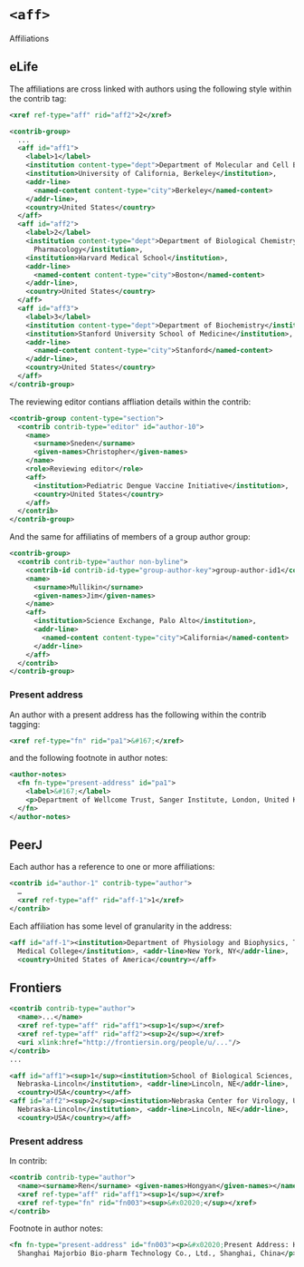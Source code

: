# `<aff>`

Affiliations

## eLife

The affiliations are cross linked with authors using the following style within the contrib 
tag:

```xml
<xref ref-type="aff" rid="aff2">2</xref>
```

```xml
<contrib-group>
  ...
  <aff id="aff1">
    <label>1</label>
    <institution content-type="dept">Department of Molecular and Cell Biology</institution>, 
    <institution>University of California, Berkeley</institution>,
    <addr-line>
      <named-content content-type="city">Berkeley</named-content>
    </addr-line>, 
    <country>United States</country>
  </aff>
  <aff id="aff2">
    <label>2</label>
    <institution content-type="dept">Department of Biological Chemistry and Molecular 
      Pharmacology</institution>,
    <institution>Harvard Medical School</institution>, 
    <addr-line>
      <named-content content-type="city">Boston</named-content>
    </addr-line>,
    <country>United States</country>
  </aff>
  <aff id="aff3">
    <label>3</label>
    <institution content-type="dept">Department of Biochemistry</institution>,
    <institution>Stanford University School of Medicine</institution>, 
    <addr-line>
      <named-content content-type="city">Stanford</named-content>
    </addr-line>,
    <country>United States</country>
  </aff>
</contrib-group>

```

The reviewing editor contians affliation details within the contrib:

```xml
<contrib-group content-type="section">
  <contrib contrib-type="editor" id="author-10">
    <name>
      <surname>Sneden</surname>
      <given-names>Christopher</given-names>
    </name>
    <role>Reviewing editor</role>
    <aff>
      <institution>Pediatric Dengue Vaccine Initiative</institution>,
      <country>United States</country>
    </aff>
  </contrib>
</contrib-group>
```

And the same for affiliatins of members of a group author group:

```xml
<contrib-group>
  <contrib contrib-type="author non-byline">
    <contrib-id contrib-id-type="group-author-key">group-author-id1</contrib-id>
    <name>
      <surname>Mullikin</surname>
      <given-names>Jim</given-names>
    </name>
    <aff>
      <institution>Science Exchange, Palo Alto</institution>,
      <addr-line>
        <named-content content-type="city">California</named-content>
      </addr-line>
    </aff>
  </contrib>
</contrib-group>
```

### Present address

An author with a present address has the following within the contrib tagging:

```xml
<xref ref-type="fn" rid="pa1">&#167;</xref>
```

and the following footnote in author notes:


```xml
<author-notes>
  <fn fn-type="present-address" id="pa1">
    <label>&#167;</label>
    <p>Department of Wellcome Trust, Sanger Institute, London, United Kingdom</p>
  </fn>
</author-notes>
```


## PeerJ

Each author has a reference to one or more affiliations:

```xml
<contrib id="author-1" contrib-type="author">
  …
  <xref ref-type="aff" rid="aff-1">1</xref>
</contrib>
```

Each affiliation has some level of granularity in the address:

```xml
<aff id="aff-1"><institution>Department of Physiology and Biophysics, The Weill Cornell 
  Medical College</institution>, <addr-line>New York, NY</addr-line>, 
  <country>United States of America</country></aff>
```



## Frontiers

```xml
<contrib contrib-type="author">
  <name>...</name>
  <xref ref-type="aff" rid="aff1"><sup>1</sup></xref>
  <xref ref-type="aff" rid="aff2"><sup>2</sup></xref>
  <uri xlink:href="http://frontiersin.org/people/u/..."/>
</contrib>
...

<aff id="aff1"><sup>1</sup><institution>School of Biological Sciences, University of 
  Nebraska-Lincoln</institution>, <addr-line>Lincoln, NE</addr-line>, 
  <country>USA</country></aff>
<aff id="aff2"><sup>2</sup><institution>Nebraska Center for Virology, University of 
  Nebraska-Lincoln</institution>, <addr-line>Lincoln, NE</addr-line>, 
  <country>USA</country></aff>
```

### Present address

In contrib:

```xml
<contrib contrib-type="author">
  <name><surname>Ren</surname> <given-names>Hongyan</given-names></name>
  <xref ref-type="aff" rid="aff1"><sup>1</sup></xref>
  <xref ref-type="fn" rid="fn003"><sup>&#x02020;</sup></xref>
</contrib>
```

Footnote in author notes:

```xml
<fn fn-type="present-address" id="fn003"><p>&#x02020;Present Address: Hongyan Ren, 
  Shanghai Majorbio Bio-pharm Technology Co., Ltd., Shanghai, China</p></fn>
```



